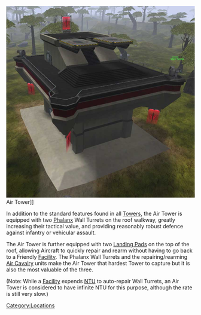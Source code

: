 ![](/images/Air.jpg "fig:Air.jpg") Air Tower\]\]

In addition to the standard features found in all
[Towers](/Towers "wikilink"), the Air Tower is equipped with two
[Phalanx](/Phalanx "wikilink") Wall Turrets on the roof walkway, greatly
increasing their tactical value, and providing reasonably robust defence
against infantry or vehicular assault.

The Air Tower is further equipped with two [Landing
Pads](/Landing_Pad "wikilink") on the top of the roof, allowing Aircraft
to quickly repair and rearm without having to go back to a Friendly
[Facility](/Facility "wikilink"). The Phalanx Wall Turrets and the
repairing/rearming [Air Cavalry](/Air_Cavalry "wikilink") units make the
Air Tower that hardest Tower to capture but it is also the most valuable
of the three.

(Note: While a [Facility](/Facility "wikilink") expends
[NTU](/NTU "wikilink") to auto-repair Wall Turrets, an Air Tower is
considered to have infinite NTU for this purpose, although the rate is
still very slow.)

[Category:Locations](/Category:Locations "wikilink")
